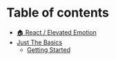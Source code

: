 # Table of contents

* [🏠 React / Elevated Emotion](README.md)
* [Just The Basics](just-the-basics/README.md)
  * [Getting Started](just-the-basics/getting-started.md)
